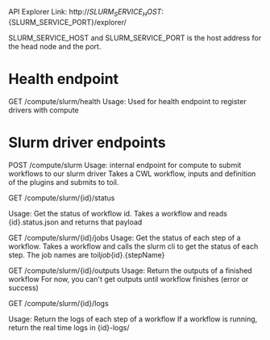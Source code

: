 API Explorer Link:
http://${SLURM_SERVICE_HOST}:${SLURM_SERVICE_PORT}/explorer/

SLURM_SERVICE_HOST and SLURM_SERVICE_PORT is the host address for the head node and the port.

###

# Health endpoint

GET /compute/slurm/health
Usage: Used for health endpoint to register drivers with compute

# Slurm driver endpoints

POST /compute/slurm
Usage: internal endpoint for compute to submit workflows to our slurm driver
Takes a CWL workflow, inputs and definition of the plugins and submits to toil.

GET /compute/slurm/{id}/status

Usage: Get the status of workflow id.
Takes a workflow and reads {id}.status.json and returns that payload

GET /compute/slurm/{id}/jobs
Usage: Get the status of each step of a workflow.
Takes a workflow and calls the slurm cli to get the status of each step.
The job names are toil*job*{id}.{stepName}

GET /compute/slurm/{id}/outputs
Usage: Return the outputs of a finished workflow
For now, you can't get outputs until workflow finishes (error or success)

GET /compute/slurm/{id}/logs

Usage: Return the logs of each step of a workflow
If a workflow is running, return the real time logs in {id}-logs/
